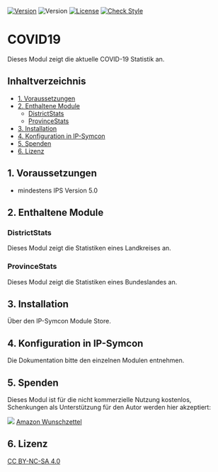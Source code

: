 [![Version](https://img.shields.io/badge/Symcon-PHPModul-red.svg)](https://www.symcon.de/service/dokumentation/entwicklerbereich/sdk-tools/sdk-php/)
![Version](https://img.shields.io/badge/Symcon%20Version-5.0%20%3E-blue.svg)
[![License](https://img.shields.io/badge/License-CC%20BY--NC--SA%204.0-green.svg)](https://creativecommons.org/licenses/by-nc-sa/4.0/)
[![Check Style](https://github.com/Schnittcher/COVID19/workflows/Check%20Style/badge.svg)](https://github.com/Schnittcher/COVID19/actions)

# COVID19 <!-- omit in toc -->
Dieses Modul zeigt die aktuelle COVID-19 Statistik an.

## Inhaltverzeichnis  <!-- omit in toc -->
- [1. Voraussetzungen](#1-voraussetzungen)
- [2. Enthaltene Module](#2-enthaltene-module)
  - [DistrictStats](#districtstats)
  - [ProvinceStats](#provincestats)
- [3. Installation](#3-installation)
- [4. Konfiguration in IP-Symcon](#4-konfiguration-in-ip-symcon)
- [5. Spenden](#5-spenden)
- [6. Lizenz](#6-lizenz)

## 1. Voraussetzungen

* mindestens IPS Version 5.0

## 2. Enthaltene Module

### DistrictStats
Dieses Modul zeigt die Statistiken eines Landkreises an.

### ProvinceStats
Dieses Modul zeigt die Statistiken eines Bundeslandes an.

## 3. Installation

Über den IP-Symcon Module Store.

## 4. Konfiguration in IP-Symcon

Die Dokumentation bitte den einzelnen Modulen entnehmen.

## 5. Spenden

Dieses Modul ist für die nicht kommerzielle Nutzung kostenlos, Schenkungen als Unterstützung für den Autor werden hier akzeptiert:    

<a href="https://www.paypal.com/cgi-bin/webscr?cmd=_s-xclick&hosted_button_id=EK4JRP87XLSHW" target="_blank"><img src="https://www.paypalobjects.com/de_DE/DE/i/btn/btn_donate_LG.gif" border="0" /></a> <a href="https://www.amazon.de/hz/wishlist/ls/3JVWED9SZMDPK?ref_=wl_share" target="_blank">Amazon Wunschzettel</a>

## 6. Lizenz

[CC BY-NC-SA 4.0](https://creativecommons.org/licenses/by-nc-sa/4.0/)